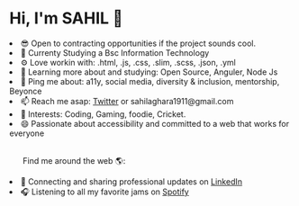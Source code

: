 <h1>Hi, I'm SAHIL 👋</h1>
<li>😎 Open to contracting opportunities if the project sounds cool.</li>
<li>🏢 Currenty Studying a Bsc Information Technology</li>
<li>⚙️ Love workin with: .html, .js, .css, .slim,  .scss, .json, .yml</li>
<li>🌱 Learning more about and studying: Open Source, Anguler, Node Js</li>
<li>💬 Ping me about: a11y, social media, diversity & inclusion, mentorship, Beyonce</li>
<li>📫 Reach me asap: <a href="https://twitter.com/sahilaghara_19">Twitter</a> or sahilaghara1911@gmail.com</li>
<li>💜 Interests: Coding, Gaming, foodie, Cricket.</li>
<li>😄 Passionate about accessibility and committed to a web that works for everyone</li><br>
<ul>Find me around the web 🌎:</ul>
<li>💼 Connecting and sharing professional updates on <a href="https://www.linkedin.com/in/sahil-aghara-363458202/">LinkedIn</a></li>
<li>🎧 Listening to all my favorite jams on <a href="https://open.spotify.com/playlist/4JF920cRfshQkZSDyN7bZL">Spotify</a></li>

